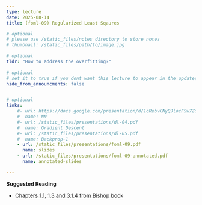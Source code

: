 ```yaml
---
type: lecture
date: 2025-08-14
title: (foml-09) Regularized Least Sqaures

# optional
# please use /static_files/notes directory to store notes
# thumbnail: /static_files/path/to/image.jpg

# optional
tldr: "How to address the overfitting?"
  
# optional
# set it to true if you dont want this lecture to appear in the updates section
hide_from_announcments: false


# optional
links: 
    #- url: https://docs.google.com/presentation/d/1cRebvCNyQJlocFSw7ZdAgM7NPZMNd49_6jfU4V1Vgj4/edit?usp=sharing
    #  name: NN
    #- url: /static_files/presentations/dl-04.pdf
    #  name: Gradient Descent
    #- url: /static_files/presentations/dl-05.pdf
    #  name: Backprop-1
    - url: /static_files/presentations/foml-09.pdf
      name: slides
    - url: /static_files/presentations/foml-09-annotated.pdf
      name: annotated-slides

---
```


**Suggested Reading**
- [Chapters 1.1, 1.3 and 3.1.4 from Bishop book](https://www.microsoft.com/en-us/research/wp-content/uploads/2006/01/Bishop-Pattern-Recognition-and-Machine-Learning-2006.pdf)
